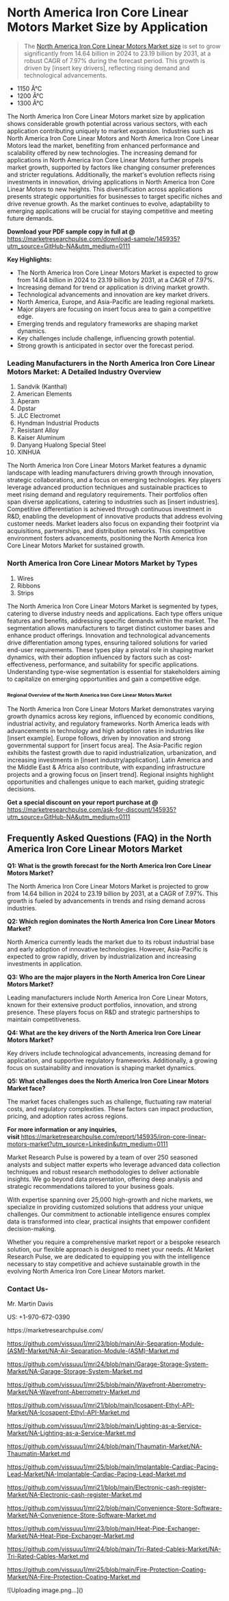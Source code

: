 <h1>North America Iron Core Linear Motors Market&nbsp;Size by Application</h1><blockquote><p>The <a href="https://marketresearchpulse.com/download-sample/145935?utm_source=GitHub-NA&amp;utm_medium=0111">North America Iron Core Linear Motors Market size</a> is set to grow significantly from 14.64 billion in 2024 to 23.19 billion by 2031, at a robust CAGR of 7.97% during the forecast period. This growth is driven by [insert key drivers], reflecting rising demand and technological advancements.</p></blockquote><ul><li>1150 Â°C<li> 1200 Â°C<li> 1300 Â°C</li></ul><p>The North America Iron Core Linear Motors market size by application shows considerable growth potential across various sectors, with each application contributing uniquely to market expansion. Industries such as North America Iron Core Linear Motors and North America Iron Core Linear Motors lead the market, benefiting from enhanced performance and scalability offered by new technologies. The increasing demand for applications in North America Iron Core Linear Motors further propels market growth, supported by factors like changing consumer preferences and stricter regulations. Additionally, the market's evolution reflects rising investments in innovation, driving applications in North America Iron Core Linear Motors to new heights. This diversification across applications presents strategic opportunities for businesses to target specific niches and drive revenue growth. As the market continues to evolve, adaptability to emerging applications will be crucial for staying competitive and meeting future demands.</p><p><strong>Download your PDF sample copy in full at @ </strong><a href="https://marketresearchpulse.com/download-sample/145935?utm_source=GitHub-NA&amp;utm_medium=0111">https://marketresearchpulse.com/download-sample/145935?utm_source=GitHub-NA&amp;utm_medium=0111</a></p><p><strong>Key Highlights: </strong></p><ul><li>The North America Iron Core Linear Motors Market is expected to grow from 14.64 billion in 2024 to 23.19 billion by 2031, at a CAGR of 7.97%.</li><li>Increasing demand for trend or application is driving market growth.</li><li>Technological advancements and innovation are key market drivers.</li><li>North America, Europe, and Asia-Pacific are leading regional markets.</li><li>Major players are focusing on insert focus area to gain a competitive edge.</li><li>Emerging trends and regulatory frameworks are shaping market dynamics.</li><li>Key challenges include challenge, influencing growth potential.</li><li>Strong growth is anticipated in sector over the forecast period.</li></ul><h3>Leading Manufacturers in the North America Iron Core Linear Motors Market: A Detailed Industry Overview</h3><ol><li>Sandvik (Kanthal)</li><li>American Elements</li><li>Aperam</li><li>Dpstar</li><li>JLC Electromet</li><li>Hyndman Industrial Products</li><li>Resistant Alloy</li><li>Kaiser Aluminum</li><li>Danyang Hualong Special Steel</li><li>XINHUA</li></ol><div class="flex max-w-full flex-col flex-grow"><div class="min-h-8 text-message flex w-full flex-col items-end gap-2 whitespace-normal break-words [.text-message+&amp;]:mt-5" dir="auto" data-message-author-role="assistant" data-message-id="fd8432e4-4910-450d-b182-61b7bfb0a01f" data-message-model-slug="gpt-4o"><div class="flex w-full flex-col gap-1 empty:hidden first:pt-[3px]"><div class="markdown prose w-full break-words dark:prose-invert light"><p>The North America Iron Core Linear Motors Market features a dynamic landscape with leading manufacturers driving growth through innovation, strategic collaborations, and a focus on emerging technologies. Key players leverage advanced production techniques and sustainable practices to meet rising demand and regulatory requirements. Their portfolios often span diverse applications, catering to industries such as [insert industries]. Competitive differentiation is achieved through continuous investment in R&amp;D, enabling the development of innovative products that address evolving customer needs. Market leaders also focus on expanding their footprint via acquisitions, partnerships, and distribution networks. This competitive environment fosters advancements, positioning the North America Iron Core Linear Motors Market for sustained growth.</p></div></div></div></div><h3>North America Iron Core Linear Motors Market by Types</h3><ol><li>Wires<li> Ribbons<li> Strips</li></ol><div class="flex max-w-full flex-col flex-grow"><div class="min-h-8 text-message flex w-full flex-col items-end gap-2 whitespace-normal break-words [.text-message+&amp;]:mt-5" dir="auto" data-message-author-role="assistant" data-message-id="084470be-0bb7-4664-bddf-5156b4f41249" data-message-model-slug="gpt-4o-mini"><div class="flex w-full flex-col gap-1 empty:hidden first:pt-[3px]"><div class="markdown prose w-full break-words dark:prose-invert light"><p>The North America Iron Core Linear Motors Market is segmented by types, catering to diverse industry needs and applications. Each type offers unique features and benefits, addressing specific demands within the market. The segmentation allows manufacturers to target distinct customer bases and enhance product offerings. Innovation and technological advancements drive differentiation among types, ensuring tailored solutions for varied end-user requirements. These types play a pivotal role in shaping market dynamics, with their adoption influenced by factors such as cost-effectiveness, performance, and suitability for specific applications. Understanding type-wise segmentation is essential for stakeholders aiming to capitalize on emerging opportunities and gain a competitive edge.</p></div></div></div></div><h3><span style="font-size: 11px;">Regional Overview of the North America Iron Core Linear Motors Market</span></h3><div class="flex max-w-full flex-col flex-grow"><div class="min-h-8 text-message flex w-full flex-col items-end gap-2 whitespace-normal break-words [.text-message+&amp;]:mt-5" dir="auto" data-message-author-role="assistant" data-message-id="e9038762-ce64-4e30-91c9-9bd413514231" data-message-model-slug="gpt-4o-mini"><div class="flex w-full flex-col gap-1 empty:hidden first:pt-[3px]"><div class="markdown prose w-full break-words dark:prose-invert light"><p>The North America Iron Core Linear Motors Market demonstrates varying growth dynamics across key regions, influenced by economic conditions, industrial activity, and regulatory frameworks. North America leads with advancements in technology and high adoption rates in industries like [insert example]. Europe follows, driven by innovation and strong governmental support for [insert focus area]. The Asia-Pacific region exhibits the fastest growth due to rapid industrialization, urbanization, and increasing investments in [insert industry/application]. Latin America and the Middle East &amp; Africa also contribute, with expanding infrastructure projects and a growing focus on [insert trend]. Regional insights highlight opportunities and challenges unique to each market, guiding strategic decisions.</p></div></div></div></div><p><strong>Get a special discount on your report purchase at @ </strong><a href="https://marketresearchpulse.com/ask-for-discount/145935?utm_source=GitHub-NA&amp;utm_medium=0111">https://marketresearchpulse.com/ask-for-discount/145935?utm_source=GitHub-NA&amp;utm_medium=0111</a></p><h2>Frequently Asked Questions (FAQ) in the North America Iron Core Linear Motors Market</h2><p><strong>Q1: What is the growth forecast for the North America Iron Core Linear Motors Market?</strong></p><p>The North America Iron Core Linear Motors Market is projected to grow from 14.64 billion in 2024 to 23.19 billion by 2031, at a CAGR of 7.97%. This growth is fueled by advancements in trends and rising demand across industries.</p><p><strong>Q2: Which region dominates the North America Iron Core Linear Motors Market?</strong></p><p>North America currently leads the market due to its robust industrial base and early adoption of innovative technologies. However, Asia-Pacific is expected to grow rapidly, driven by industrialization and increasing investments in application.</p><p><strong>Q3: Who are the major players in the North America Iron Core Linear Motors Market?</strong></p><p>Leading manufacturers include North America Iron Core Linear Motors, known for their extensive product portfolios, innovation, and strong presence. These players focus on R&amp;D and strategic partnerships to maintain competitiveness.</p><p><strong>Q4: What are the key drivers of the North America Iron Core Linear Motors Market?</strong></p><p>Key drivers include technological advancements, increasing demand for application, and supportive regulatory frameworks. Additionally, a growing focus on sustainability and innovation is shaping market dynamics.</p><p><strong>Q5: What challenges does the North America Iron Core Linear Motors Market face?</strong></p><p>The market faces challenges such as challenge, fluctuating raw material costs, and regulatory complexities. These factors can impact production, pricing, and adoption rates across regions.</p><p><strong>For more information or any inquiries, visit&nbsp;</strong><a href="https://marketresearchpulse.com/report/145935/iron-core-linear-motors-market?utm_source=Linkedin&utm_medium=0111">https://marketresearchpulse.com/report/145935/iron-core-linear-motors-market?utm_source=Linkedin&utm_medium=0111</a></p><p>Market Research Pulse is powered by a team of over 250 seasoned analysts and subject matter experts who leverage advanced data collection techniques and robust research methodologies to deliver actionable insights. We go beyond data presentation, offering deep analysis and strategic recommendations tailored to your business goals.</p><p>With expertise spanning over 25,000 high-growth and niche markets, we specialize in providing customized solutions that address your unique challenges. Our commitment to actionable intelligence ensures complex data is transformed into clear, practical insights that empower confident decision-making.</p><p>Whether you require a comprehensive market report or a bespoke research solution, our flexible approach is designed to meet your needs. At Market Research Pulse, we are dedicated to equipping you with the intelligence necessary to stay competitive and achieve sustainable growth in the evolving North America Iron Core Linear Motors market.</p><h3><strong>Contact Us-</strong></h3><p>Mr. Martin Davis</p><p>US: +1-970-672-0390</p><p>https://marketresearchpulse.com/</p><p><a href="https://github.com/vissuuu1/mri23/blob/main/Air-Separation-Module-(ASM)-Market/NA-Air-Separation-Module-(ASM)-Market.md">https://github.com/vissuuu1/mri23/blob/main/Air-Separation-Module-(ASM)-Market/NA-Air-Separation-Module-(ASM)-Market.md</a></p><p><a href="https://github.com/vissuuu1/mri24/blob/main/Garage-Storage-System-Market/NA-Garage-Storage-System-Market.md">https://github.com/vissuuu1/mri24/blob/main/Garage-Storage-System-Market/NA-Garage-Storage-System-Market.md</a></p><p><a href="https://github.com/vissuuu1/mri25/blob/main/Wavefront-Aberrometry-Market/NA-Wavefront-Aberrometry-Market.md">https://github.com/vissuuu1/mri25/blob/main/Wavefront-Aberrometry-Market/NA-Wavefront-Aberrometry-Market.md</a></p><p><a href="https://github.com/vissuuu1/mri21/blob/main/Icosapent-Ethyl-API-Market/NA-Icosapent-Ethyl-API-Market.md">https://github.com/vissuuu1/mri21/blob/main/Icosapent-Ethyl-API-Market/NA-Icosapent-Ethyl-API-Market.md</a></p><p><a href="https://github.com/vissuuu1/mri23/blob/main/Lighting-as-a-Service-Market/NA-Lighting-as-a-Service-Market.md">https://github.com/vissuuu1/mri23/blob/main/Lighting-as-a-Service-Market/NA-Lighting-as-a-Service-Market.md</a></p><p><a href="https://github.com/vissuuu1/mri24/blob/main/Thaumatin-Market/NA-Thaumatin-Market.md">https://github.com/vissuuu1/mri24/blob/main/Thaumatin-Market/NA-Thaumatin-Market.md</a></p><p><a href="https://github.com/vissuuu1/mri25/blob/main/Implantable-Cardiac-Pacing-Lead-Market/NA-Implantable-Cardiac-Pacing-Lead-Market.md">https://github.com/vissuuu1/mri25/blob/main/Implantable-Cardiac-Pacing-Lead-Market/NA-Implantable-Cardiac-Pacing-Lead-Market.md</a></p><p><a href="https://github.com/vissuuu1/mri21/blob/main/Electronic-cash-register-Market/NA-Electronic-cash-register-Market.md">https://github.com/vissuuu1/mri21/blob/main/Electronic-cash-register-Market/NA-Electronic-cash-register-Market.md</a></p><p><a href="https://github.com/vissuuu1/mri22/blob/main/Convenience-Store-Software-Market/NA-Convenience-Store-Software-Market.md">https://github.com/vissuuu1/mri22/blob/main/Convenience-Store-Software-Market/NA-Convenience-Store-Software-Market.md</a></p><p><a href="https://github.com/vissuuu1/mri23/blob/main/Heat-Pipe-Exchanger-Market/NA-Heat-Pipe-Exchanger-Market.md">https://github.com/vissuuu1/mri23/blob/main/Heat-Pipe-Exchanger-Market/NA-Heat-Pipe-Exchanger-Market.md</a></p><p><a href="https://github.com/vissuuu1/mri24/blob/main/Tri-Rated-Cables-Market/NA-Tri-Rated-Cables-Market.md">https://github.com/vissuuu1/mri24/blob/main/Tri-Rated-Cables-Market/NA-Tri-Rated-Cables-Market.md</a></p><p><a href="https://github.com/vissuuu1/mri25/blob/main/Fire-Protection-Coating-Market/NA-Fire-Protection-Coating-Market.md">https://github.com/vissuuu1/mri25/blob/main/Fire-Protection-Coating-Market/NA-Fire-Protection-Coating-Market.md</a></p>
![Uploading image.png…]()
